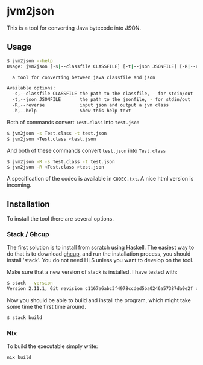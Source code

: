 # jvm2json

This is a tool for converting Java bytecode into JSON.

## Usage

```bash
$ jvm2json --help
Usage: jvm2json [-s|--classfile CLASSFILE] [-t|--json JSONFILE] [-R|--reverse]

  a tool for converting between java classfile and json

Available options:
  -s,--classfile CLASSFILE the path to the classfile, - for stdin/out
  -t,--json JSONFILE       the path to the jsonfile, - for stdin/out
  -R,--reverse             input json and output a jvm class
  -h,--help                Show this help text
```

Both of commands convert `Test.class` into `test.json`

```bash
$ jvm2json -s Test.class -t test.json
$ jvm2json >Test.class <test.json
```

And both of these commands convert `test.json` into `Test.class` 

```bash
$ jvm2json -R -s Test.class -t test.json
$ jvm2json -R <Test.class >test.json
```

A specification of the codec is available in `CODEC.txt`. A nice html version is incoming.

## Installation

To install the tool there are several options.

### Stack / Ghcup

The first solution is to install from scratch using Haskell. The easiest way to do that is to download [ghcup](https://www.haskell.org/ghcup/), and 
run the installation process, you should install 'stack'. You do not need HLS unless you want to develop on the tool.

Make sure that a new version of stack is installed. I have tested with:
```bash
$ stack --version
Version 2.11.1, Git revision c1167a6abc3f4978ccded5ba0246a57387da0e2f x86_64 hpack-0.35.2
```

Now you should be able to build and install the program, which might take some time the first 
time around.

```bash
$ stack build
```

### Nix

To build the executable simply write:

```
nix build
```


